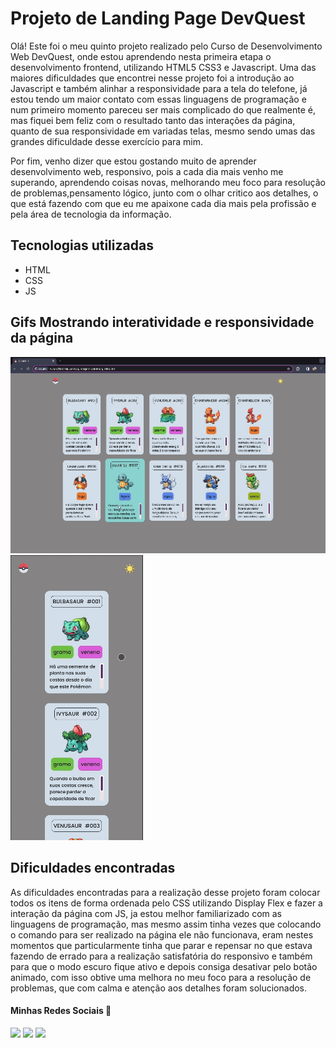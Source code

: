 # Projeto de Landing Page DevQuest
Olá! Este foi o meu quinto projeto realizado pelo Curso de Desenvolvimento Web DevQuest, onde estou aprendendo nesta primeira etapa o desenvolvimento frontend, utilizando HTML5 CSS3 e Javascript. Uma das maiores dificuldades que encontrei nesse projeto foi a introdução ao Javascript e também alinhar a responsividade para a tela do telefone, já estou tendo um maior contato com essas linguagens de programação e num primeiro momento pareceu ser mais complicado do que realmente é, mas fiquei bem feliz com o resultado tanto das interações da página, quanto de sua responsividade em variadas telas, mesmo sendo umas das grandes dificuldade desse exercício para mim.

Por fim, venho dizer que estou gostando muito de aprender desenvolvimento web, responsivo, pois a cada dia mais venho me superando, aprendendo coisas novas, melhorando meu foco para resolução de problemas,pensamento lógico, junto com o olhar critico aos detalhes, o que está fazendo com que eu me apaixone cada dia mais pela profissão e pela área de tecnologia da informação.

## Tecnologias utilizadas
- HTML
- CSS
- JS

## Gifs Mostrando interatividade e responsividade da página
<img src="./gifs/gif_notebook.gif" alt="Gif do projeto de landing page tela notebook">

<img src="./gifs/gif_responsivo.gif" alt="Gif do projeto de landing page tela de telefone">

## Dificuldades encontradas
As dificuldades encontradas para a realização desse projeto foram colocar todos os itens de forma ordenada pelo CSS utilizando Display Flex e fazer a interação da página com JS, ja estou melhor familiarizado com as linguagens de programação, mas mesmo assim tinha vezes que colocando o comando para ser realizado na página ele não funcionava, eram nestes momentos que particularmente tinha que parar e repensar no que estava fazendo de errado para a realização satisfatória do responsivo e também para que o modo escuro fique ativo e depois consiga desativar pelo botão animado, com isso obtive uma melhora no meu foco para a resolução de problemas, que com calma e atenção aos detalhes foram solucionados.


 #### Minhas Redes Sociais 📱
 
<div> 
  <a href="https://instagram.com/gmelo_0" target="_blank"><img src="https://img.shields.io/badge/-Instagram-%23E4405F?style=for-the-badge&logo=instagram&logoColor=white" target="_blank"></a>
   <a href="https://br.linkedin.com/in/gabriel-melo-11675a260?trk=profile-badge" target="_blank"><img src="https://img.shields.io/badge/-LinkedIn-%230077B5?style=for-the-badge&logo=linkedin&logoColor=white" target="_blank"></a>
<a href = "mailto:gmelo.da.silva96@gmail.com"><img src="https://img.shields.io/badge/-Gmail-%23333?style=for-the-badge&logo=gmail&logoColor=white" target="_blank"></a> 
</div>